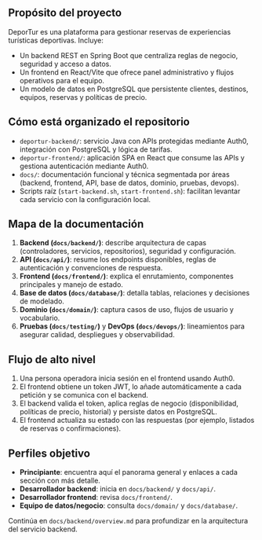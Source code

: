 ## Propósito del proyecto
DeporTur es una plataforma para gestionar reservas de experiencias turísticas deportivas. Incluye:
- Un backend REST en Spring Boot que centraliza reglas de negocio, seguridad y acceso a datos.
- Un frontend en React/Vite que ofrece panel administrativo y flujos operativos para el equipo.
- Un modelo de datos en PostgreSQL que persistente clientes, destinos, equipos, reservas y políticas de precio.

## Cómo está organizado el repositorio
- `deportur-backend/`: servicio Java con APIs protegidas mediante Auth0, integración con PostgreSQL y lógica de tarifas.
- `deportur-frontend/`: aplicación SPA en React que consume las APIs y gestiona autenticación mediante Auth0.
- `docs/`: documentación funcional y técnica segmentada por áreas (backend, frontend, API, base de datos, dominio, pruebas, devops).
- Scripts raíz (`start-backend.sh`, `start-frontend.sh`): facilitan levantar cada servicio con la configuración local.

## Mapa de la documentación
1. **Backend (`docs/backend/`)**: describe arquitectura de capas (controladores, servicios, repositorios), seguridad y configuración.
2. **API (`docs/api/`)**: resume los endpoints disponibles, reglas de autenticación y convenciones de respuesta.
3. **Frontend (`docs/frontend/`)**: explica el enrutamiento, componentes principales y manejo de estado.
4. **Base de datos (`docs/database/`)**: detalla tablas, relaciones y decisiones de modelado.
5. **Dominio (`docs/domain/`)**: captura casos de uso, flujos de usuario y vocabulario.
6. **Pruebas (`docs/testing/`)** y **DevOps (`docs/devops/`)**: lineamientos para asegurar calidad, despliegues y observabilidad.

## Flujo de alto nivel
1. Una persona operadora inicia sesión en el frontend usando Auth0.
2. El frontend obtiene un token JWT, lo añade automáticamente a cada petición y se comunica con el backend.
3. El backend valida el token, aplica reglas de negocio (disponibilidad, políticas de precio, historial) y persiste datos en PostgreSQL.
4. El frontend actualiza su estado con las respuestas (por ejemplo, listados de reservas o confirmaciones).

## Perfiles objetivo
- **Principiante**: encuentra aquí el panorama general y enlaces a cada sección con más detalle.
- **Desarrollador backend**: inicia en `docs/backend/` y `docs/api/`.
- **Desarrollador frontend**: revisa `docs/frontend/`.
- **Equipo de datos/negocio**: consulta `docs/domain/` y `docs/database/`.

Continúa en `docs/backend/overview.md` para profundizar en la arquitectura del servicio backend.
